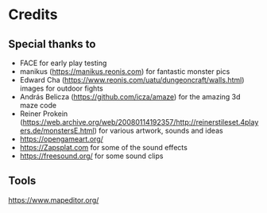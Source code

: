 # Credits

## Special thanks to

* FACE for early play testing
* manikus (https://manikus.reonis.com) for fantastic monster pics
* Edward Cha (https://www.reonis.com/uatu/dungeoncraft/walls.html) images for outdoor fights
* András Belicza (https://github.com/icza/amaze) for the amazing 3d maze code
* Reiner Prokein (https://web.archive.org/web/20080114192357/http://reinerstileset.4players.de/monstersE.html) for various artwork, sounds and ideas
* https://opengameart.org/
* https://Zapsplat.com for some of the sound effects
* https://freesound.org/ for some sound clips

## Tools

https://www.mapeditor.org/ 
